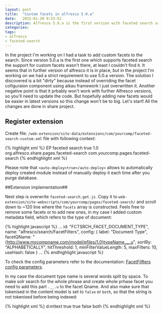 ```yaml
---
layout: post
title:  "Custom facets in alfresco 5.0.a"
date:   2015-01-20 9:53:52
description: Alfresco 5.0.a is the first version with faceted search support. By default it supports 7 facets. Here I'll show how to add custom facets on custom metadata.
categories: 
tags: 
- alfresco
- faceted-search
---
```


In the project I'm working on I had a task to add custom facets to the search. Since version 5.0.a is the first one which supports faceted search the support for custom facets wasn't there, at least I couldn't find it. It seems that in further version of alfresco it is in place, but in the project I'm working on we had a strict requirement to use 5.0.a version. The solution I discovered is a bit "dirty" because instead of overriding the facet cofiguraion component using aikau framework I just overwritten it. Another negative point is that it prbably won't work with further Alfresco versions, so you'll need to update the code. But hopefully adding new facets would be easier in latest versions so this change won't be to big.
Let's start!
All the changes are done in share project.

## Register extension

Create file: `/web-extension/site-data/extensions/com/yourcomp/faceted-search-custom.xml` file with following context:

{% highlight xml %}
<extension>
  <modules>
    <module>
      <id>EP faceted search</id>
      <auto-deploy>true</auto-deploy>
      <version>1.0</version>
      <customizations>
        <customization>
          <targetPackageRoot>
            org.alfresco.share.pages.faceted-search
          </targetPackageRoot>
          <sourcePackageRoot>
            com.yourcomp.pages.faceted-search
          </sourcePackageRoot>
        </customization>
      </customizations>
    </module>
  </modules>
</extension>
{% endhighlight xml %}

Please note that `<auto-deploy>true</auto-deploy>` allows to automatically deploy created module instead of manually deploy it each time after you purge database.

##Extension implementation##

Next step is overwrite `faceted-search.get.js`. Copy it to `web-extension/site-webscripts/com/yourcomp/pages/faceted-search/` and scroll down to ~120 line where the `facets` array is constructed. Feels free to remove some facets or to add new ones, in my case I added custom metadata field, which refers to the type of document:

{% highlight javascript %}
...
id: "FCTSRCH_FACET_DOCUMENT_TYPE",
    name: "alfresco/search/FacetFilters",
    config: {
      label: "Document Type",
      facetQName: "{http://www.mycompname.com/model/efiles/1.0}typeName.__.u",
      sortBy: "ALPHABETICALLY",
      hitThreshold: 1,
      minFilterValueLength: 5,
      maxFilters: 10,
      useHash: false
    }
...
{% endhighlight javascript %}

To check the config parameters refer to the documentation: [FacetFilfters config parameters].

In my case the document type name is several words split by space. To make solr search for the whole phrase and create whole prhase facet you need to add this part `.__.u` to the facet Qname. And also make sure that tokenised in the content model is set to `false` or `both`, so that the string is not tokenised before being indexed:

{% highlight xml %}
<property name="ef:typeName">
  <type>d:mltext</type>
  <mandatory>true</mandatory>
  <index enabled="true">
    <atomic>true</atomic>
    <stored>false</stored>
    <tokenised>both</tokenised>
  </index>
</property>
{% endhighlight xml %}

[FacetFilfters config parameters]: http://dev.alfresco.com/resource/docs/jsdoc-haiku/FacetFilters.html